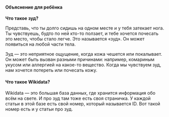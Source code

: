 #### Объяснение для ребёнка

**Что такое зуд?**

Представь, что ты долго сидишь на одном месте и у тебя затекает нога. Ты чувствуешь, будто по ней кто-то ползает, и тебе хочется почесать это место, чтобы стало легче. Это называется «зуд». Он может появиться на любой части тела.

Зуд — это неприятное ощущение, когда кожа чешется или покалывает. Он может быть вызван разными причинами: например, комариным укусом или аллергией на какое-то вещество. Когда мы чувствуем зуд, нам хочется потереть или почесать кожу.

#### Что такое Wikidata?

Wikidata — это большая база данных, где хранится информация обо всём на свете. И про зуд там тоже есть своя страничка. У каждой статьи в этой базе есть свой номер, который называется ID. Вот такой номер есть и у статьи про зуд.